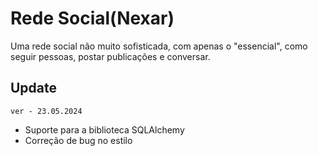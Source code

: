 # Rede Social(Nexar)

Uma rede social não muito sofisticada, com apenas o "essencial", como seguir pessoas, postar publicações e conversar.

## 

## Update

`ver - 23.05.2024`

- Suporte para a biblioteca SQLAlchemy
- Correção de bug no estilo
